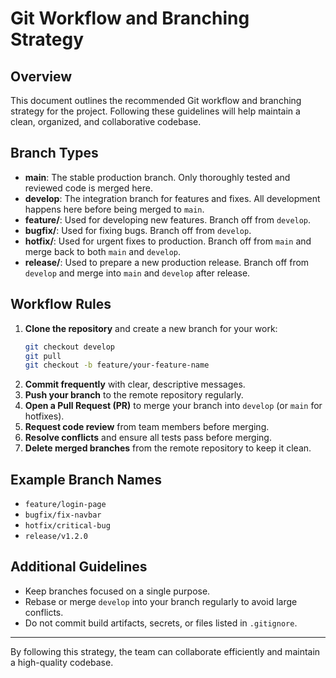 # Git Workflow and Branching Strategy

## Overview
This document outlines the recommended Git workflow and branching strategy for the project. Following these guidelines will help maintain a clean, organized, and collaborative codebase.

## Branch Types
- **main**: The stable production branch. Only thoroughly tested and reviewed code is merged here.
- **develop**: The integration branch for features and fixes. All development happens here before being merged to `main`.
- **feature/**: Used for developing new features. Branch off from `develop`.
- **bugfix/**: Used for fixing bugs. Branch off from `develop`.
- **hotfix/**: Used for urgent fixes to production. Branch off from `main` and merge back to both `main` and `develop`.
- **release/**: Used to prepare a new production release. Branch off from `develop` and merge into `main` and `develop` after release.

## Workflow Rules
1. **Clone the repository** and create a new branch for your work:
   ```sh
   git checkout develop
   git pull
   git checkout -b feature/your-feature-name
   ```
2. **Commit frequently** with clear, descriptive messages.
3. **Push your branch** to the remote repository regularly.
4. **Open a Pull Request (PR)** to merge your branch into `develop` (or `main` for hotfixes).
5. **Request code review** from team members before merging.
6. **Resolve conflicts** and ensure all tests pass before merging.
7. **Delete merged branches** from the remote repository to keep it clean.

## Example Branch Names
- `feature/login-page`
- `bugfix/fix-navbar`
- `hotfix/critical-bug`
- `release/v1.2.0`

## Additional Guidelines
- Keep branches focused on a single purpose.
- Rebase or merge `develop` into your branch regularly to avoid large conflicts.
- Do not commit build artifacts, secrets, or files listed in `.gitignore`.

---

By following this strategy, the team can collaborate efficiently and maintain a high-quality codebase.
